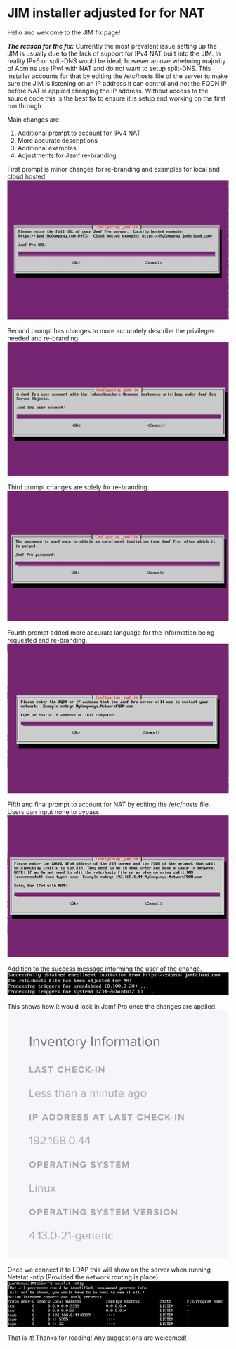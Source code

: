 # JIM installer adjusted for for NAT

Hello and welcome to the JIM fix page!

***The reason for the fix:***
Currently the most prevalent issue setting up the JIM is usually due to the lack of support for IPv4 NAT built into the JIM. In reality IPv6 or split-DNS would be ideal, however an overwhelming majority of Admins use IPv4 with NAT and do not want to setup split-DNS. This installer accounts for that by editing the /etc/hosts file of the server to make sure the JIM is listening on an IP address it can control and not the FQDN IP before NAT is applied changing the IP address. Without access to the source code this is the best fix to ensure it is setup and working on the first run through.

Main changes are:
1. Additional prompt to account for IPv4 NAT
2. More accurate descriptions
3. Additional examples
4. Adjustments for Jamf re-branding

First prompt is minor changes for re-branding and examples for local and cloud hosted.
![Image of URL](https://github.com/zdorow/JIM_for_NAT/blob/master/JIMscreenshots/URL_Entry.png)

Second prompt has changes to more accurately describe the privileges needed and re-branding.
![Image of User](https://github.com/zdorow/JIM_for_NAT/blob/master/JIMscreenshots/UserEntry.png)

Third prompt changes are solely for re-branding. 
![Image of Password](https://github.com/zdorow/JIM_for_NAT/blob/master/JIMscreenshots/PasswordEntry.png)

Fourth prompt added more accurate language for the information being requested and re-branding.
![Image of FQDN](https://github.com/zdorow/JIM_for_NAT/blob/master/JIMscreenshots/FQDN.png)

Fifth and final prompt to account for NAT by editing the /etc/hosts file. Users can input none to bypass.
![Image of NAT](https://github.com/zdorow/JIM_for_NAT/blob/master/JIMscreenshots/NATentry.png)

Addition to the success message informing the user of the change.
![Image of success](https://github.com/zdorow/JIM_for_NAT/blob/master/JIMscreenshots/Successful_Install.png)

This shows how it would look in Jamf Pro once the changes are applied.
![Image of JamfEntry](https://github.com/zdorow/JIM_for_NAT/blob/master/JIMscreenshots/JamfEntry.png)

Once we connect it to LDAP this will show on the server when running Netstat -ntlp (Provided the network routing is place).
![Image of Netstat](https://github.com/zdorow/JIM_for_NAT/blob/master/JIMscreenshots/Netstat.png)

That is it! Thanks for reading! Any suggestions are welcomed! 
